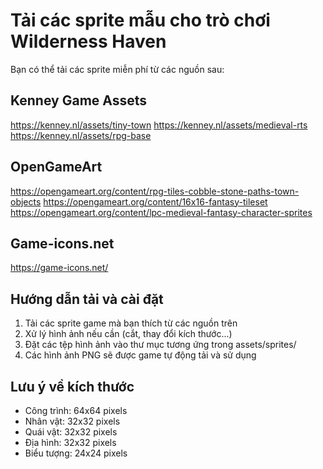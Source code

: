 # Tải các sprite mẫu cho trò chơi Wilderness Haven

Bạn có thể tải các sprite miễn phí từ các nguồn sau:

## Kenney Game Assets
https://kenney.nl/assets/tiny-town
https://kenney.nl/assets/medieval-rts
https://kenney.nl/assets/rpg-base

## OpenGameArt
https://opengameart.org/content/rpg-tiles-cobble-stone-paths-town-objects
https://opengameart.org/content/16x16-fantasy-tileset
https://opengameart.org/content/lpc-medieval-fantasy-character-sprites

## Game-icons.net
https://game-icons.net/

## Hướng dẫn tải và cài đặt

1. Tải các sprite game mà bạn thích từ các nguồn trên
2. Xử lý hình ảnh nếu cần (cắt, thay đổi kích thước...)
3. Đặt các tệp hình ảnh vào thư mục tương ứng trong assets/sprites/
4. Các hình ảnh PNG sẽ được game tự động tải và sử dụng

## Lưu ý về kích thước
- Công trình: 64x64 pixels
- Nhân vật: 32x32 pixels
- Quái vật: 32x32 pixels
- Địa hình: 32x32 pixels
- Biểu tượng: 24x24 pixels 